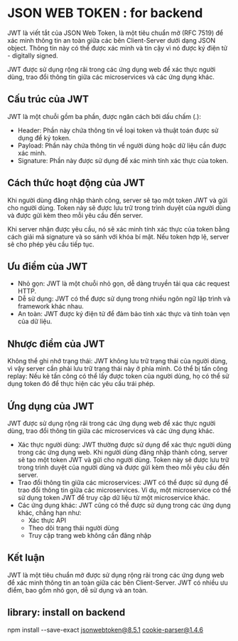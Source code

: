 # JSON WEB TOKEN : for backend

JWT là viết tắt của JSON Web Token, là một tiêu chuẩn mở (RFC 7519) để xác minh thông tin an toàn giữa các bên Client-Server dưới dạng JSON object. Thông tin này có thể được xác minh và tin cậy vì nó được ký điện tử - digitally signed.

JWT được sử dụng rộng rãi trong các ứng dụng web để xác thực người dùng, trao đổi thông tin giữa các microservices và các ứng dụng khác.

## Cấu trúc của JWT

JWT là một chuỗi gồm ba phần, được ngăn cách bởi dấu chấm (.):

- Header: Phần này chứa thông tin về loại token và thuật toán được sử dụng để ký token.
- Payload: Phần này chứa thông tin về người dùng hoặc dữ liệu cần được xác minh.
- Signature: Phần này được sử dụng để xác minh tính xác thực của token.

## Cách thức hoạt động của JWT

Khi người dùng đăng nhập thành công, server sẽ tạo một token JWT và gửi cho người dùng. Token này sẽ được lưu trữ trong trình duyệt của người dùng và được gửi kèm theo mỗi yêu cầu đến server.

Khi server nhận được yêu cầu, nó sẽ xác minh tính xác thực của token bằng cách giải mã signature và so sánh với khóa bí mật. Nếu token hợp lệ, server sẽ cho phép yêu cầu tiếp tục.

## Ưu điểm của JWT

- Nhỏ gọn: JWT là một chuỗi nhỏ gọn, dễ dàng truyền tải qua các request HTTP.
- Dễ sử dụng: JWT có thể được sử dụng trong nhiều ngôn ngữ lập trình và framework khác nhau.
- An toàn: JWT được ký điện tử để đảm bảo tính xác thực và tính toàn vẹn của dữ liệu.

## Nhược điểm của JWT

Không thể ghi nhớ trạng thái: JWT không lưu trữ trạng thái của người dùng, vì vậy server cần phải lưu trữ trạng thái này ở phía mình.
Có thể bị tấn công replay: Nếu kẻ tấn công có thể lấy được token của người dùng, họ có thể sử dụng token đó để thực hiện các yêu cầu trái phép.

## Ứng dụng của JWT

JWT được sử dụng rộng rãi trong các ứng dụng web để xác thực người dùng, trao đổi thông tin giữa các microservices và các ứng dụng khác.

- Xác thực người dùng: JWT thường được sử dụng để xác thực người dùng trong các ứng dụng web. Khi người dùng đăng nhập thành công, server sẽ tạo một token JWT và gửi cho người dùng. Token này sẽ được lưu trữ trong trình duyệt của người dùng và được gửi kèm theo mỗi yêu cầu đến server.
- Trao đổi thông tin giữa các microservices: JWT có thể được sử dụng để trao đổi thông tin giữa các microservices. Ví dụ, một microservice có thể sử dụng token JWT để truy cập dữ liệu từ một microservice khác.
- Các ứng dụng khác: JWT cũng có thể được sử dụng trong các ứng dụng khác, chẳng hạn như:
  - Xác thực API
  - Theo dõi trạng thái người dùng
  - Truy cập trang web không cần đăng nhập

## Kết luận

JWT là một tiêu chuẩn mở được sử dụng rộng rãi trong các ứng dụng web để xác minh thông tin an toàn giữa các bên Client-Server. JWT có nhiều ưu điểm, bao gồm nhỏ gọn, dễ sử dụng và an toàn.

## library: install on backend

npm install --save-exact jsonwebtoken@8.5.1 cookie-parser@1.4.6
